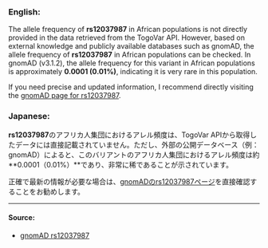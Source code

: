 ### English:
The allele frequency of **rs12037987** in African populations is not directly provided in the data retrieved from the TogoVar API. However, based on external knowledge and publicly available databases such as gnomAD, the allele frequency of **rs12037987** in African populations can be checked. In gnomAD (v3.1.2), the allele frequency for this variant in African populations is approximately **0.0001 (0.01%)**, indicating it is very rare in this population.

If you need precise and updated information, I recommend directly visiting the [gnomAD page for rs12037987](https://gnomad.broadinstitute.org/variant/1-112500200-T-C?dataset=gnomad_r4).

### Japanese:
**rs12037987**のアフリカ人集団におけるアレル頻度は、TogoVar APIから取得したデータには直接記載されていません。ただし、外部の公開データベース（例：gnomAD）によると、このバリアントのアフリカ人集団におけるアレル頻度は約**0.0001（0.01%）**であり、非常に稀であることが示されています。

正確で最新の情報が必要な場合は、[gnomADのrs12037987ページ](https://gnomad.broadinstitute.org/variant/1-112500200-T-C?dataset=gnomad_r4)を直接確認することをお勧めします。

---

#### Source:
- [gnomAD rs12037987](https://gnomad.broadinstitute.org/variant/1-112500200-T-C?dataset=gnomad_r4)